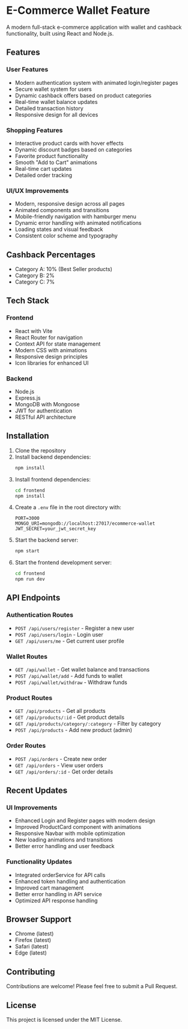 # E-Commerce Wallet Feature

A modern full-stack e-commerce application with wallet and cashback functionality, built using React and Node.js.

## Features

### User Features
- Modern authentication system with animated login/register pages
- Secure wallet system for users
- Dynamic cashback offers based on product categories
- Real-time wallet balance updates
- Detailed transaction history
- Responsive design for all devices

### Shopping Features
- Interactive product cards with hover effects
- Dynamic discount badges based on categories
- Favorite product functionality
- Smooth "Add to Cart" animations
- Real-time cart updates
- Detailed order tracking

### UI/UX Improvements
- Modern, responsive design across all pages
- Animated components and transitions
- Mobile-friendly navigation with hamburger menu
- Dynamic error handling with animated notifications
- Loading states and visual feedback
- Consistent color scheme and typography

## Cashback Percentages

- Category A: 10% (Best Seller products)
- Category B: 2%
- Category C: 7%

## Tech Stack

### Frontend
- React with Vite
- React Router for navigation
- Context API for state management
- Modern CSS with animations
- Responsive design principles
- Icon libraries for enhanced UI

### Backend
- Node.js
- Express.js
- MongoDB with Mongoose
- JWT for authentication
- RESTful API architecture

## Installation

1. Clone the repository
2. Install backend dependencies:
   ```bash
   npm install
   ```
3. Install frontend dependencies:
   ```bash
   cd frontend
   npm install
   ```
4. Create a `.env` file in the root directory with:
   ```
   PORT=3000
   MONGO_URI=mongodb://localhost:27017/ecommerce-wallet
   JWT_SECRET=your_jwt_secret_key
   ```
5. Start the backend server:
   ```bash
   npm start
   ```
6. Start the frontend development server:
   ```bash
   cd frontend
   npm run dev
   ```

## API Endpoints

### Authentication Routes
- `POST /api/users/register` - Register a new user
- `POST /api/users/login` - Login user
- `GET /api/users/me` - Get current user profile

### Wallet Routes
- `GET /api/wallet` - Get wallet balance and transactions
- `POST /api/wallet/add` - Add funds to wallet
- `POST /api/wallet/withdraw` - Withdraw funds

### Product Routes
- `GET /api/products` - Get all products
- `GET /api/products/:id` - Get product details
- `GET /api/products/category/:category` - Filter by category
- `POST /api/products` - Add new product (admin)

### Order Routes
- `POST /api/orders` - Create new order
- `GET /api/orders` - View user orders
- `GET /api/orders/:id` - Get order details

## Recent Updates

### UI Improvements
- Enhanced Login and Register pages with modern design
- Improved ProductCard component with animations
- Responsive Navbar with mobile optimization
- New loading animations and transitions
- Better error handling and user feedback

### Functionality Updates
- Integrated orderService for API calls
- Enhanced token handling and authentication
- Improved cart management
- Better error handling in API service
- Optimized API response handling

## Browser Support
- Chrome (latest)
- Firefox (latest)
- Safari (latest)
- Edge (latest)

## Contributing
Contributions are welcome! Please feel free to submit a Pull Request.

## License
This project is licensed under the MIT License. 